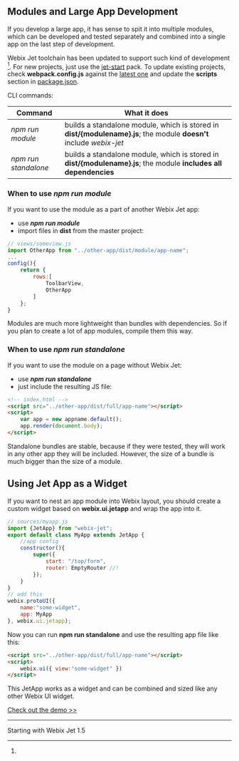 ## Modules and Large App Development

If you develop a large app, it has sense to spit it into multiple modules, which can be developed and tested separately and combined into a single app on the last step of development.

Webix Jet toolchain has been updated to support such kind of development [^1]. For new projects, just use the [jet-start](https://github.com/webix-hub/jet-start) pack. To update existing projects, check **webpack.config.js** against the [latest one](https://github.com/webix-hub/jet-start/blob/master/webpack.config.js) and update the **scripts** section in [package.json](https://github.com/webix-hub/jet-start/blob/master/package.json).

CLI commands:

| Command             | What it does |
|---------------------|--------------|
| _npm run module_      | builds a standalone module, which is stored in **dist/{modulename}.js**; the module **doesn't** include _webix-jet_ |
| _npm run standalone_  | builds a standalone module, which is stored in **dist/{modulename}.js**; the module **includes all dependencies** |

### When to use _npm run module_

If you want to use the module as a part of another Webix Jet app:

- use _**npm run module**_
- import files in **dist** from the master project:

```js
// views/someview.js
import OtherApp from "../other-app/dist/module/app-name";
...
config(){
    return {
        rows:[
            ToolbarView,
            OtherApp
        ]
    };
}
```

Modules are much more lightweight than bundles with dependencies. So if you plan to create a lot of app modules, compile them this way.

### When to use _npm run standalone_

If you want to use the module on a page without Webix Jet:

- use _**npm run standalone**_
- just include the resulting JS file:

```html
<!-- index.html -->
<script src="../other-app/dist/full/app-name"></script>
<script>
    var app = new appname.default();
    app.render(document.body);
</script>
```

Standalone bundles are stable, because if they were tested, they will work in any other app they will be included. However, the size of a bundle is much bigger than the size of a module.

## Using Jet App as a Widget

If you want to nest an app module into Webix layout, you should create a custom widget based on **webix.ui.jetapp** and wrap the app into it.

```js
// sources/myapp.js
import {JetApp} from "webix-jet";
export default class MyApp extends JetApp {
    //app config
    constructor(){
		super({
			start: "/top/form",
			router: EmptyRouter //!
		});
	}
}
// add this
webix.protoUI({
	name:"some-widget",
	app: MyApp
}, webix.ui.jetapp);
```

Now you can run **npm run standalone** and use the resulting app file like this:

```html
<script src="../other-app/dist/full/app-name"></script>
<script>
    webix.ui({ view:"some-widget" })
</script>
```

This JetApp works as a widget and can be combined and sized like any other Webix UI widget.

[Check out the demo >>](https://github.com/webix-hub/jet-demos/tree/master/sources/webixview.js)

- - -
[^1]:
Starting with Webix Jet 1.5